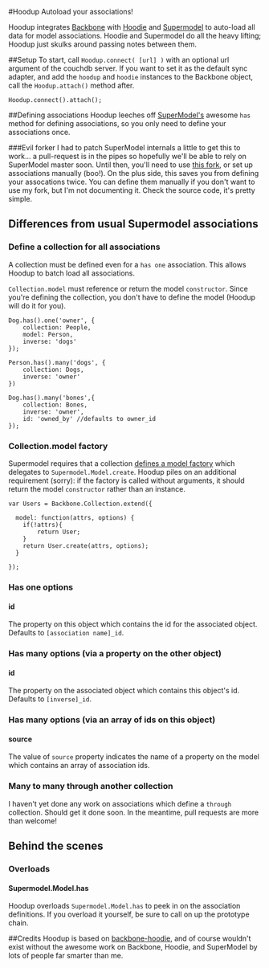 #Hoodup
Autoload your associations!

Hoodup integrates [Backbone](http://backbonejs.com) with [Hoodie](http://http://hood.ie/) and [Supermodel](http://pathable.github.io/supermodel/) to auto-load all data for model associations. Hoodie and Supermodel do all the heavy lifting; Hoodup just skulks around passing notes between them.

##Setup
To start, call `Hoodup.connect( [url] )` with an optional url argument of the couchdb server. If you want to set it as the default sync adapter, and add the `hoodup` and `hoodie` instances to the Backbone object, call the `Hoodup.attach()` method after.

```
Hoodup.connect().attach();
```

##Defining associations
Hoodup leeches off [SuperModel's](http://pathable.github.io/supermodel/) awesome `has` method for defining associations, so you only need to define your associations once. 

###Evil forker
I had to patch SuperModel internals a little to get this to work... a pull-request is in the pipes so hopefully we'll be able to rely on SuperModel master soon.  Until then, you'll need to use [this fork](https://github.com/andru/supermodel/), or set up associations manually (boo!).
On the plus side, this saves you from defining your assocations twice.  You can define them manually if you don't want to use my fork, but I'm not documenting it. Check the source code, it's pretty simple.




## Differences from usual Supermodel associations

### Define a collection for all associations
A collection must be defined even for a `has one` association. This allows Hoodup to batch load all associations.

`Collection.model` must reference or return the model `constructor`. Since you're defining the collection, you don't have to define the model (Hoodup will do it for you).
```
Dog.has().one('owner', {
	collection: People,
	model: Person,
	inverse: 'dogs'
});

Person.has().many('dogs', {
	collection: Dogs,
	inverse: 'owner'
})

Dog.has().many('bones',{
	collection: Bones,
	inverse: 'owner',
	id: 'owned_by' //defaults to owner_id
});
```

### Collection.model factory
Supermodel requires that a collection [defines a model factory](http://pathable.github.io/supermodel/#model.create) which delegates to `Supermodel.Model.create`. Hoodup piles on an additional requirement (sorry): if the factory is called without arguments, it should return the model `constructor` rather than an instance.

```
var Users = Backbone.Collection.extend({

  model: function(attrs, options) {
  	if(!attrs){
  		return User;
  	}
    return User.create(attrs, options);
  }

});
``` 

### Has one options
#### id
The property on this object which contains the id for the associated object. Defaults to `[association name]_id`.

### Has many options (via a property on the other object)
#### id
The property on the associated object which contains this object's id. Defaults to `[inverse]_id`.

### Has many options (via an array of ids on this object)
#### source
The value of `source` property indicates the name of a property on the model which contains an array of association ids.

### Many to many through another collection
I haven't yet done any work on associations which define a `through` collection. Should get it done soon. In the meantime, pull requests are more than welcome!


## Behind the scenes
### Overloads
#### Supermodel.Model.has
Hoodup overloads `Supermodel.Model.has` to peek in on the association definitions. If you overload it yourself, be sure to call on up the prototype chain.



##Credits
Hoodup is based on [backbone-hoodie](https://github.com/hoodiehq/backbone-hoodie), and of course wouldn't exist without the awesome work on Backbone, Hoodie, and SuperModel by lots of people far smarter than me.